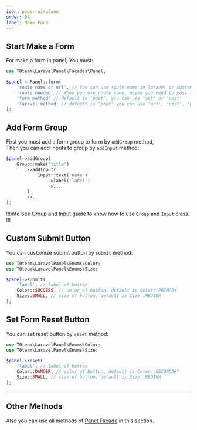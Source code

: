 ```yaml
---
icon: paper-airplane
order: 97
label: Make Form
---
```


## Start Make a Form
For make a form in panel, You must:

```php
use T0team\LaravelPanel\Facades\Panel;

$panel = Panel::form(
    'route name or url', // You can use route name in laravel or custom url
    'route needed' // When you use route name, maybe you need to pass some parameters to route
    'form method' // default is 'post', you can use 'get' or 'post'
    'laravel method' // default is 'post' you can use 'get', 'post', 'put', 'patch', 'delete'
);
```

## Add Form Group
First you must add a form group to form by `addGroup` method,
</br>
Then you can add inputs to group by `addInput` method:

```php
$panel->addGroup(
    Group::make('title')
        ->addInput(
            Input::text('name')
                ->label('label')
                ->...
        )
        ->...
);
```

!!!info
See [Group](/components/group) and [Input](/components/input) guide to know how to use `Group` and `Input` class.
!!!

## Custom Submit Button
You can customize submit button by `submit` method:


```php
use T0team\LaravelPanel\Enums\Color;
use T0team\LaravelPanel\Enums\Size;

$panel->submit(
    'label', // label of button
    Color::SUCCESS, // color of button, default is Color::PRIMARY
    Size::SMALL, // size of button, default is Size::MEDIUM
);
```

## Set Form Reset Button

You can set reset button by `reset` method:

```php
use T0team\LaravelPanel\Enums\Color;
use T0team\LaravelPanel\Enums\Size;

$panel->reset(
    'label', // label of button
    Color::DANGER, // color of button, default is Color::SECONDARY
    Size::SMALL, // size of button, default is Size::MEDIUM
);
```

----

## Other Methods

Also you can use all methods of [Panel Facade](/features/panel-facade) in this section.
